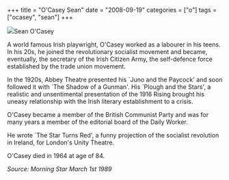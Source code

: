 +++
title = "O'Casey Sean"
date = "2008-09-19"
categories = ["o"]
tags = ["ocasey", "sean"]
+++

![](http://79.170.40.183/grahamstevenson.me.uk/images/stories/ocasey%202.jpg)Sean O'Casey

A world famous Irish playwright, O'Casey worked as a labourer in his teens. In his 20s, he joined the revolutionary socialist movement and became, eventually, the secretary of the Irish Citizen Army, the self-defence force established by the trade union movement.

In the 1920s, Abbey Theatre presented his \`Juno and the Paycock' and soon followed it with \`The Shadow of a Gunman'. His \`Plough and the Stars', a realistic and unsentimental presentation of the 1916 Rising brought his uneasy relationship with the Irish literary establishment to a crisis.

O'Casey became a member of the British Communist Party and was for many years a member of the editorial board of the Daily Worker.

He wrote \`The Star Turns Red', a funny projection of the socialist revolution in Ireland, for London's Unity Theatre.

O'Casey died in 1964 at age of 84.

_Source: Morning Star March 1st 1989_
